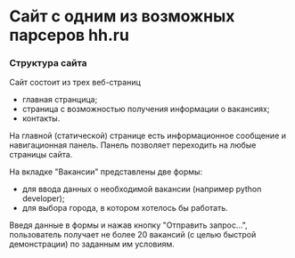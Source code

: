 # Сайт с одним из возможных парсеров hh.ru

### Структура сайта
Сайт состоит из трех веб-страниц
* главная странцица;
* страница с возможностью получения информации о вакансиях;
* контакты.

На главной (статической) странице есть информационное сообщение и навигационная панель.
Панель позволяет переходить на любые страницы сайта.

На вкладке "Вакансии" представлены две формы:
* для ввода данных о необходимой вакансии (например python developer);
* для выбора города, в котором хотелось бы работать.

Введя данные в формы и нажав кнопку "Отправить запрос...", пользователь получает не более 
20 вакансий (с целью быстрой демонстрации) по заданным им условиям.

